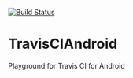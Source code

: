 [![Build Status](https://travis-ci.org/kevinpelgrims/TravisCIAndroid.svg)](https://travis-ci.org/kevinpelgrims/TravisCIAndroid)

# TravisCIAndroid
Playground for Travis CI for Android
